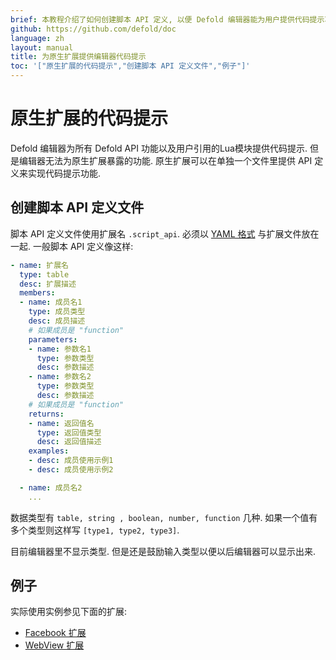 ```yaml
---
brief: 本教程介绍了如何创建脚本 API 定义, 以便 Defold 编辑器能为用户提供代码提示功能.
github: https://github.com/defold/doc
language: zh
layout: manual
title: 为原生扩展提供编辑器代码提示
toc: '["原生扩展的代码提示","创建脚本 API 定义文件","例子"]'
---
```


# 原生扩展的代码提示

Defold 编辑器为所有 Defold API 功能以及用户引用的Lua模块提供代码提示. 但是编辑器无法为原生扩展暴露的功能. 原生扩展可以在单独一个文件里提供 API 定义来实现代码提示功能.


## 创建脚本 API 定义文件

脚本 API 定义文件使用扩展名 `.script_api`. 必须以 [YAML 格式](https://yaml.org/) 与扩展文件放在一起. 一般脚本 API 定义像这样:

```yml
- name: 扩展名
  type: table
  desc: 扩展描述
  members:
  - name: 成员名1
    type: 成员类型
    desc: 成员描述
    # 如果成员是 "function"
    parameters:
    - name: 参数名1
      type: 参数类型
      desc: 参数描述
    - name: 参数名2
      type: 参数类型
      desc: 参数描述
    # 如果成员是 "function"
    returns:
    - name: 返回值名
      type: 返回值类型
      desc: 返回值描述
    examples:
    - desc: 成员使用示例1
    - desc: 成员使用示例2

  - name: 成员名2
    ...
```

数据类型有 `table, string , boolean, number, function` 几种. 如果一个值有多个类型则这样写 `[type1, type2, type3]`.
<div class='sidenote' markdown='1'>
目前编辑器里不显示类型. 但是还是鼓励输入类型以便以后编辑器可以显示出来.
</div>

## 例子

实际使用实例参见下面的扩展:

* [Facebook 扩展](https://github.com/defold/extension-facebook/tree/master/facebook/api)
* [WebView 扩展](https://github.com/defold/extension-webview/blob/master/webview/api/webview.script_api)